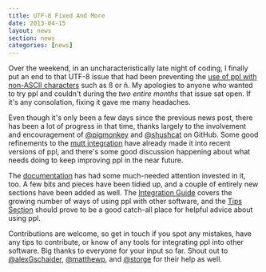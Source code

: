 ```yaml
---
title: UTF-8 Fixed And More
date: 2013-04-15
layout: news
section: news
categories: [news]
---
```


Over the weekend, in an uncharacteristically late night of coding, I finally put
an end to that UTF-8 issue that had been preventing the [use of ppl with
non-ASCII characters](https://github.com/henrycatalinismith/ppl/issues/17) such as ß or ñ. My
apologies to anyone who wanted to try ppl and couldn't during the *two entire
months* that issue sat open. If it's any consolation, fixing it gave me many
headaches.

Even though it's only been a few days since the previous news post, there has
been a lot of progress in that time, thanks largely to the involvement and
encouragement of [@pigmonkey](https://github.com/pigmonkey) and
[@shushcat](https://github.com/shushcat) on GitHub. Some good refinements to the
[mutt integration](/documentation/integration/mutt/) have already made it into
recent versions of ppl, and there's some good discussion happening about what
needs doing to keep improving ppl in the near future.

The [documentation](/documentation) has had some much-needed attention invested
in it, too. A few bits and pieces have been tidied up, and a couple of entirely
new sections have been added as well. The [Integration
Guide](/documentation/integration/bash/) covers the growing number of ways of
using ppl with other software, and the [Tips Section](documentation/tips/)
should prove to be a good catch-all place for helpful advice about using ppl.

Contributions are welcome, so get in touch if you spot any mistakes, have any
tips to contribute, or know of any tools for integrating ppl into other
software. Big thanks to everyone for your input so far. Shout out to
[@alexGschaider](https://github.com/axelGschaider),
[@matthewp](https://github.com/matthewp/), and
[@storge](https://github.com/storge) for their help as well.

